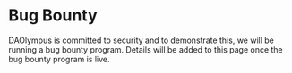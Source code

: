 # Bug Bounty

DAOlympus is committed to security and to demonstrate this, we will be running a bug bounty program. Details will be added to this page once the bug bounty program is live.

